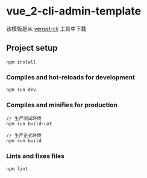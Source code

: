 # vue_2-cli-admin-template
该模版是从 [vensst-cli](https://huyafei.github.io/yfhu-blog/cli/) 工具中下载

## Project setup
```
npm install
```

### Compiles and hot-reloads for development
```
npm run dev
```

### Compiles and minifies for production
```
// 生产测试环境
npm run build:uat

// 生产正式环境
npm run build
```

### Lints and fixes files
```
npm lint
```
